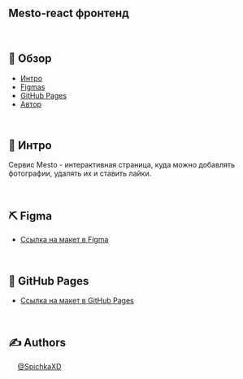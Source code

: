<!-- <p align="center">
   <img weight=150px height=150px src="src/images/logo.svg" alt="Project logo"></a>
</p> -->

## Mesto-react фронтенд

&ensp;

## 📝 Обзор

-   [Интро](#about)
-   [Figmas](#usedtechnologies)
-   [GitHub Pages](#GitHubPages)
-   [Автор](#authors)

&ensp;

## 🧐 Интро <a name = "about"></a>

Сервис Mesto - интерактивная страница, куда можно добавлять фотографии, удалять их и ставить лайки.

&ensp;

## ⛏️ Figma <a name = "#usedtechnologies"></a>

-   [Ссылка на макет в Figma](https://www.figma.com/file/2cn9N9jSkmxD84oJik7xL7/JavaScript.-Sprint-4?node-id=0%3A1)

&ensp;

## 🔧 GitHub Pages <a name = "GitHubPages"></a>

-   [ Ссылка на макет в GitHub Pages](https://spichkaxd.github.io/mesto/)

&ensp;

## ✍️ Authors <a name = "authors"></a>

&ensp; &ensp;[@SpichkaXD](https://github.com/SpichkaXD)
